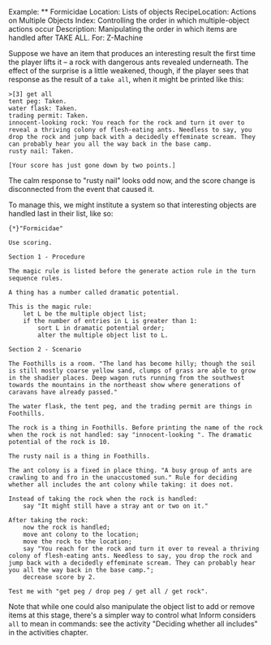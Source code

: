 Example: ** Formicidae
Location: Lists of objects
RecipeLocation: Actions on Multiple Objects
Index: Controlling the order in which multiple-object actions occur
Description: Manipulating the order in which items are handled after TAKE ALL.
For: Z-Machine

  
Suppose we have an item that produces an interesting result the first time the player lifts it – a rock with dangerous ants revealed underneath. The effect of the surprise is a little weakened, though, if the player sees that response as the result of a ``take all``, when it might be printed like this:

  

``` transcript
>[3] get all
tent peg: Taken.
water flask: Taken.
trading permit: Taken.
innocent-looking rock: You reach for the rock and turn it over to reveal a thriving colony of flesh-eating ants. Needless to say, you drop the rock and jump back with a decidedly effeminate scream. They can probably hear you all the way back in the base camp.
rusty nail: Taken.

[Your score has just gone down by two points.]
```

  
The calm response to "rusty nail" looks odd now, and the score change is disconnected from the event that caused it.

  
To manage this, we might institute a system so that interesting objects are handled last in their list, like so:

  

``` inform7
{*}"Formicidae"

Use scoring.

Section 1 - Procedure

The magic rule is listed before the generate action rule in the turn sequence rules.

A thing has a number called dramatic potential.

This is the magic rule:
	let L be the multiple object list;
	if the number of entries in L is greater than 1:
		sort L in dramatic potential order;
		alter the multiple object list to L.

Section 2 - Scenario

The Foothills is a room. "The land has become hilly; though the soil is still mostly coarse yellow sand, clumps of grass are able to grow in the shadier places. Deep wagon ruts running from the southwest towards the mountains in the northeast show where generations of caravans have already passed."

The water flask, the tent peg, and the trading permit are things in Foothills.

The rock is a thing in Foothills. Before printing the name of the rock when the rock is not handled: say "innocent-looking ". The dramatic potential of the rock is 10.

The rusty nail is a thing in Foothills.

The ant colony is a fixed in place thing. "A busy group of ants are crawling to and fro in the unaccustomed sun." Rule for deciding whether all includes the ant colony while taking: it does not.

Instead of taking the rock when the rock is handled:
	say "It might still have a stray ant or two on it."

After taking the rock:
	now the rock is handled;
	move ant colony to the location;
	move the rock to the location;
	say "You reach for the rock and turn it over to reveal a thriving colony of flesh-eating ants. Needless to say, you drop the rock and jump back with a decidedly effeminate scream. They can probably hear you all the way back in the base camp.";
	decrease score by 2.

Test me with "get peg / drop peg / get all / get rock".
```

  
Note that while one could also manipulate the object list to add or remove items at this stage, there's a simpler way to control what Inform considers ``all`` to mean in commands: see the activity "Deciding whether all includes" in the activities chapter.

